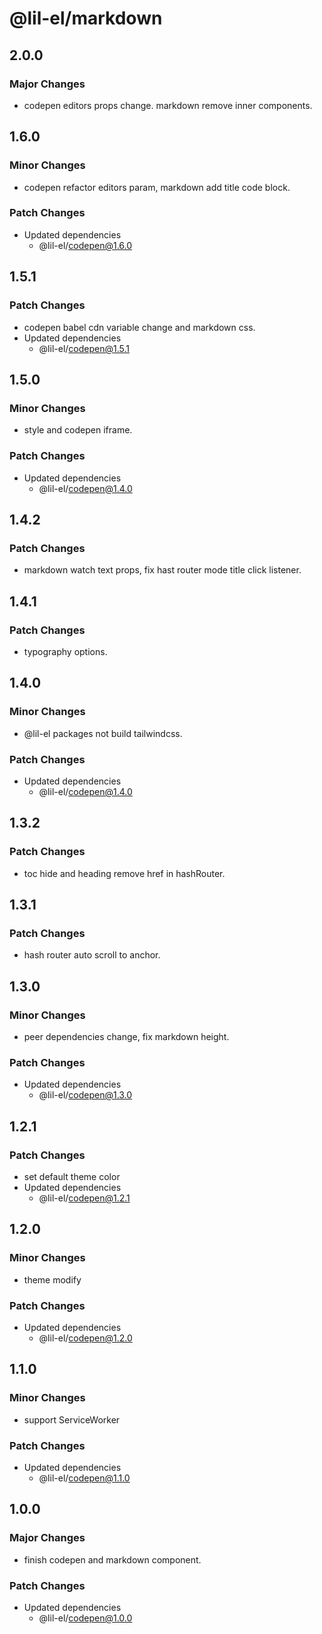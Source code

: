 # @lil-el/markdown

## 2.0.0

### Major Changes

- codepen editors props change. markdown remove inner components.

## 1.6.0

### Minor Changes

- codepen refactor editors param, markdown add title code block.

### Patch Changes

- Updated dependencies
  - @lil-el/codepen@1.6.0

## 1.5.1

### Patch Changes

- codepen babel cdn variable change and markdown css.
- Updated dependencies
  - @lil-el/codepen@1.5.1

## 1.5.0

### Minor Changes

- style and codepen iframe.

### Patch Changes

- Updated dependencies
  - @lil-el/codepen@1.4.0

## 1.4.2

### Patch Changes

- markdown watch text props, fix hast router mode title click listener.

## 1.4.1

### Patch Changes

- typography options.

## 1.4.0

### Minor Changes

- @lil-el packages not build tailwindcss.

### Patch Changes

- Updated dependencies
  - @lil-el/codepen@1.4.0

## 1.3.2

### Patch Changes

- toc hide and heading remove href in hashRouter.

## 1.3.1

### Patch Changes

- hash router auto scroll to anchor.

## 1.3.0

### Minor Changes

- peer dependencies change, fix markdown height.

### Patch Changes

- Updated dependencies
  - @lil-el/codepen@1.3.0

## 1.2.1

### Patch Changes

- set default theme color
- Updated dependencies
  - @lil-el/codepen@1.2.1

## 1.2.0

### Minor Changes

- theme modify

### Patch Changes

- Updated dependencies
  - @lil-el/codepen@1.2.0

## 1.1.0

### Minor Changes

- support ServiceWorker

### Patch Changes

- Updated dependencies
  - @lil-el/codepen@1.1.0

## 1.0.0

### Major Changes

- finish codepen and markdown component.

### Patch Changes

- Updated dependencies
  - @lil-el/codepen@1.0.0
